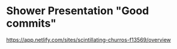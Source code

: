 # Shower Presentation "Good commits"

https://app.netlify.com/sites/scintillating-churros-f13569/overview